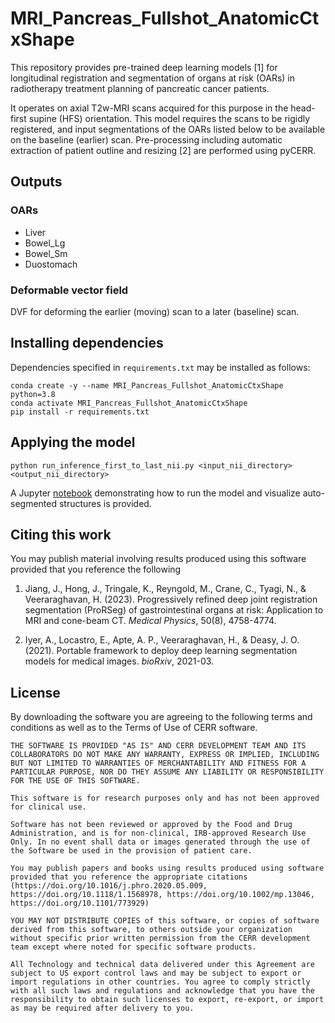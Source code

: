 # MRI_Pancreas_Fullshot_AnatomicCtxShape
This repository provides pre-trained deep learning models [1] for longitudinal registration and segmentation of organs at risk (OARs)
in radiotherapy treatment planning of pancreatic cancer patients.  
  
It operates on axial T2w-MRI scans acquired for this purpose in the head-first supine (HFS) orientation. This model requires the scans to be rigidly registered, and input segmentations of the OARs listed below to be available on the baseline (earlier) scan. Pre-processing including automatic extraction of patient outline and resizing [2] are performed using pyCERR.
  
## Outputs

### OARs

* Liver  
* Bowel_Lg  
* Bowel_Sm   
* Duostomach  

### Deformable vector field
DVF for deforming the earlier (moving) scan to a later (baseline) scan.
  
## Installing dependencies  
Dependencies specified in `requirements.txt` may be installed as follows:  
  
````
conda create -y --name MRI_Pancreas_Fullshot_AnatomicCtxShape python=3.8
conda activate MRI_Pancreas_Fullshot_AnatomicCtxShape  
pip install -r requirements.txt  
````
  
## Applying the model  
```  
python run_inference_first_to_last_nii.py <input_nii_directory> <output_nii_directory>    
```
  
A Jupyter [notebook](https://github.com/cerr/pyCERR-Notebooks/blob/main/auto_register_segment_MR_Pancreas_OARs.ipynb) demonstrating how to run the model and visualize auto-segmented structures is provided.
      
## Citing this work  
You may publish material involving results produced using this software provided that you reference the following  
   
1. Jiang, J., Hong, J., Tringale, K., Reyngold, M., Crane, C., Tyagi, N., & Veeraraghavan, H. (2023). Progressively refined deep joint registration segmentation (ProRSeg) of gastrointestinal organs at risk: Application to MRI and cone-beam CT. *Medical Physics*, 50(8), 4758-4774.  
  
2.  Iyer, A., Locastro, E., Apte, A. P., Veeraraghavan, H., & Deasy, J. O. (2021). Portable framework to deploy deep learning segmentation models for medical images. *bioRxiv*, 2021-03.    

## License
By downloading the software you are agreeing to the following terms and conditions as well as to the Terms of Use of CERR software.

    THE SOFTWARE IS PROVIDED "AS IS" AND CERR DEVELOPMENT TEAM AND ITS COLLABORATORS DO NOT MAKE ANY WARRANTY, EXPRESS OR IMPLIED, INCLUDING BUT NOT LIMITED TO WARRANTIES OF MERCHANTABILITY AND FITNESS FOR A PARTICULAR PURPOSE, NOR DO THEY ASSUME ANY LIABILITY OR RESPONSIBILITY FOR THE USE OF THIS SOFTWARE.
        
    This software is for research purposes only and has not been approved for clinical use.
    
    Software has not been reviewed or approved by the Food and Drug Administration, and is for non-clinical, IRB-approved Research Use Only. In no event shall data or images generated through the use of the Software be used in the provision of patient care.
    
    You may publish papers and books using results produced using software provided that you reference the appropriate citations (https://doi.org/10.1016/j.phro.2020.05.009, https://doi.org/10.1118/1.1568978, https://doi.org/10.1002/mp.13046, https://doi.org/10.1101/773929)
    
    YOU MAY NOT DISTRIBUTE COPIES of this software, or copies of software derived from this software, to others outside your organization without specific prior written permission from the CERR development team except where noted for specific software products.

    All Technology and technical data delivered under this Agreement are subject to US export control laws and may be subject to export or import regulations in other countries. You agree to comply strictly with all such laws and regulations and acknowledge that you have the responsibility to obtain such licenses to export, re-export, or import as may be required after delivery to you.



